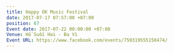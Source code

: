 ```yaml
---
title: Happy OK Music Festival
date: 2017-07-17 07:57:00 +07:00
position: 67
Event date: 2017-07-22 00:00:00 +07:00
Venue: Hồ Suối Hai - Ba Vì
Event URL: https://www.facebook.com/events/750319555150474/
---
```


